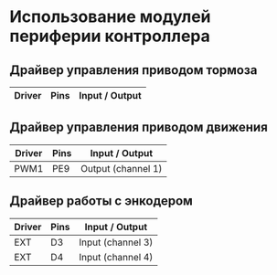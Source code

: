 # Использование модулей периферии контроллера

## Драйвер управления приводом тормоза 
Driver | Pins | Input / Output
-------|------|-------


## Драйвер управления приводом движения 
Driver | Pins | Input / Output
-------|------|-------
PWM1 | PE9 | Output (channel 1)

## Драйвер работы с энкодером
Driver | Pins | Input / Output
-------|------|-------
EXT | D3 | Input (channel 3)
EXT | D4 | Input (channel 4)
